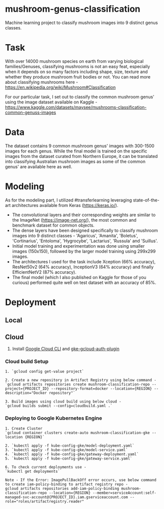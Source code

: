 # mushroom-genus-classification
Machine learning project to classify mushroom images into 9 distinct genus classes.

# Task
With over 14000 mushroom species on earth from varying biological families/Genuses, classifying mushrooms is not an easy feat, especially when it depends on so many factors including shape, size, texture and whether they produce mushroom fruit bodies or not. You can read more about classifying mushrooms here - https://en.wikipedia.org/wiki/Mushroom#Classification

For our particular task, I set out to classify the common mushroom genus' using the image dataset available on Kaggle - https://www.kaggle.com/datasets/maysee/mushrooms-classification-common-genuss-images

# Data
The dataset contains 9 common mushroom genus' images with 300-1500 images for each genus. While the final model is trained on the specific images from the dataset curated from Northern Europe, it can be translated into classifying Australian mushroom images as some of the common genus' are available here as well.

# Modeling
As for the modeling part, I utilized #transferlearning leveraging state-of-the-art architectures available from Keras (https://keras.io/).
- The convolutional layers and their corresponding weights are similar to the ImageNet (https://image-net.org/), the most common and benchmark dataset for common objects.
- The dense layers have been designed specifically to classify mushroom images into 9 distinct classes - 'Agaricus', 'Amanita', 'Boletus', 'Cortinarius', 'Entoloma', 'Hygrocybe', 'Lactarius', 'Russula' and 'Suillus'.
- Initial model training and experimentation was done using smaller images (150x150), followed by the larger model training using 299x299 images.
- The architectures I used for the task include Xception (66% accuracy), ResNet50v2 (64% accuracy), InceptionV3 (64% accuracy) and finally EfficientNetV2 (87% accuracy).
- The final model (which I also published on Kaggle for those of you curious) performed quite well on test dataset with an accuracy of 85%.


# Deployment


## Local

## Cloud

1. Install [Google Cloud CLI](https://cloud.google.com/sdk/docs/install#deb) and [gke-gcloud-auth-plugin](https://cloud.google.com/blog/products/containers-kubernetes/kubectl-auth-changes-in-gke)

### Cloud build Setup

    1. `gcloud config get-value project`

	2. Create a new repository in Artifact Registry using below command - 
    `gcloud artifacts repositories create mushroom-classification-repo --project={PROJECT_ID} --repository-format=docker --location={REGION} --description="Docker repository"`

    3. Build images using cloud build using below cloud - 
    `gcloud builds submit --config=cloudbuild.yaml .`

### Deploying to Google Kubernetes Engine
    1. Create Cluster 
    `gcloud container clusters create-auto mushroom-classification-gke --location {REGION}`

    2. `kubectl apply -f kube-config-gke/model-deployment.yaml`
	3. `kubectl apply -f kube-config-gke/model-service.yaml`
	4. `kubectl apply -f kube-config-gke/gateway-deployment.yaml`
    5. `kubectl apply -f kube-config-gke/gateway-service.yaml`

    6. To check current deployments use - 
    `kubectl get deployments`

    Note - If the Error: ImagePullBackOff error occurs, use below command to create iam-policy-binding to artifact registry repo - 
    gcloud artifacts repositories add-iam-policy-binding mushroom-classification-repo --location={REGION} --member=serviceAccount:self-managed-svc-account@{PROJECT_ID}.iam.gserviceaccount.com --role="roles/artifactregistry.reader"
